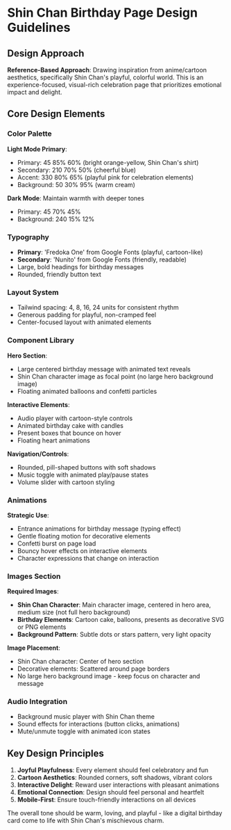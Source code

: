 # Shin Chan Birthday Page Design Guidelines

## Design Approach
**Reference-Based Approach**: Drawing inspiration from anime/cartoon aesthetics, specifically Shin Chan's playful, colorful world. This is an experience-focused, visual-rich celebration page that prioritizes emotional impact and delight.

## Core Design Elements

### Color Palette
**Light Mode Primary**: 
- Primary: 45 85% 60% (bright orange-yellow, Shin Chan's shirt)
- Secondary: 210 70% 50% (cheerful blue)
- Accent: 330 80% 65% (playful pink for celebration elements)
- Background: 50 30% 95% (warm cream)

**Dark Mode**: Maintain warmth with deeper tones
- Primary: 45 70% 45%
- Background: 240 15% 12%

### Typography
- **Primary**: 'Fredoka One' from Google Fonts (playful, cartoon-like)
- **Secondary**: 'Nunito' from Google Fonts (friendly, readable)
- Large, bold headings for birthday messages
- Rounded, friendly button text

### Layout System
- Tailwind spacing: 4, 8, 16, 24 units for consistent rhythm
- Generous padding for playful, non-cramped feel
- Center-focused layout with animated elements

### Component Library

**Hero Section**:
- Large centered birthday message with animated text reveals
- Shin Chan character image as focal point (no large hero background image)
- Floating animated balloons and confetti particles

**Interactive Elements**:
- Audio player with cartoon-style controls
- Animated birthday cake with candles
- Present boxes that bounce on hover
- Floating heart animations

**Navigation/Controls**:
- Rounded, pill-shaped buttons with soft shadows
- Music toggle with animated play/pause states
- Volume slider with cartoon styling

### Animations
**Strategic Use**:
- Entrance animations for birthday message (typing effect)
- Gentle floating motion for decorative elements
- Confetti burst on page load
- Bouncy hover effects on interactive elements
- Character expressions that change on interaction

### Images Section
**Required Images**:
- **Shin Chan Character**: Main character image, centered in hero area, medium size (not full hero background)
- **Birthday Elements**: Cartoon cake, balloons, presents as decorative SVG or PNG elements
- **Background Pattern**: Subtle dots or stars pattern, very light opacity

**Image Placement**:
- Shin Chan character: Center of hero section
- Decorative elements: Scattered around page borders
- No large hero background image - keep focus on character and message

### Audio Integration
- Background music player with Shin Chan theme
- Sound effects for interactions (button clicks, animations)
- Mute/unmute toggle with animated icon states

## Key Design Principles
1. **Joyful Playfulness**: Every element should feel celebratory and fun
2. **Cartoon Aesthetics**: Rounded corners, soft shadows, vibrant colors
3. **Interactive Delight**: Reward user interactions with pleasant animations
4. **Emotional Connection**: Design should feel personal and heartfelt
5. **Mobile-First**: Ensure touch-friendly interactions on all devices

The overall tone should be warm, loving, and playful - like a digital birthday card come to life with Shin Chan's mischievous charm.